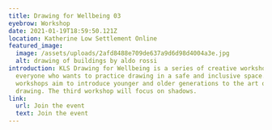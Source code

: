 ```yaml
---
title: Drawing for Wellbeing 03
eyebrow: Workshop
date: 2021-01-19T18:59:50.121Z
location: Katherine Low Settlement Online
featured_image:
  image: /assets/uploads/2afd8488e709de637a9d6d98d4004a3e.jpg
  alt: drawing of buildings by aldo rossi
introduction: KLS Drawing for Wellbeing is a series of creative workshops for
  everyone who wants to practice drawing in a safe and inclusive space. The
  workshops aim to introduce younger and older generations to the art of
  drawing. The third workshop will focus on shadows.
link:
  url: Join the event
  text: Join the event
---
```

